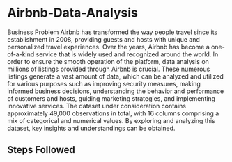 # Airbnb-Data-Analysis
Business Problem
Airbnb has transformed the way people travel since its establishment in 2008, providing guests and hosts with unique and personalized travel experiences. Over the years, Airbnb has become a one-of-a-kind service that is widely used and recognized around the world. In order to ensure the smooth operation of the platform, data analysis on millions of listings provided through Airbnb is crucial. These numerous listings generate a vast amount of data, which can be analyzed and utilized for various purposes such as improving security measures, making informed business decisions, understanding the behavior and performance of customers and hosts, guiding marketing strategies, and implementing innovative services. The dataset under consideration contains approximately 49,000 observations in total, with 16 columns comprising a mix of categorical and numerical values. By exploring and analyzing this dataset, key insights and understandings can be obtained.

## Steps Followed
